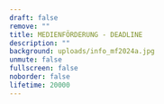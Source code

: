 ```yaml
---
draft: false
remove: ""
title: MEDIENFÖRDERUNG - DEADLINE
description: ""
background: uploads/info_mf2024a.jpg
unmute: false
fullscreen: false
noborder: false
lifetime: 20000
---
```

